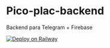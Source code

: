 # Pico-plac-backend

Backend para Telegram + Firebase

[![Deploy on Railway](https://railway.app/button.svg)](https://railway.app/new/template?template=https://github.com/marvinlask/pico-plac-backend)